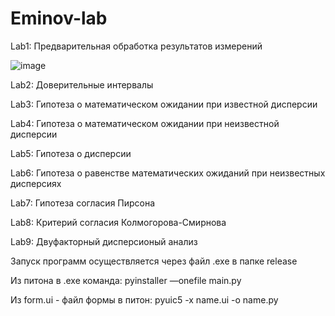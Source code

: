 # Eminov-lab
 
Lab1: Предварительная обработка результатов измерений

![image](https://user-images.githubusercontent.com/65816571/114053222-6d874f80-9897-11eb-8d08-19900b9c7fd2.png)


Lab2: Доверительные интервалы

Lab3: Гипотеза о математическом ожидании при известной дисперсии

Lab4: Гипотеза о математическом ожидании при неизвестной дисперсии

Lab5: Гипотеза о дисперсии

Lab6: Гипотеза о равенстве математических ожиданий при неизвестных
дисперсиях

Lab7: Гипотеза согласия Пирсона

Lab8: Критерий согласия Колмогорова-Смирнова

Lab9: Двуфакторный дисперсионый анализ


Запуск программ осуществляется через файл .exe в папке release

Из питона в .exe команда:
pyinstaller —onefile main.py

Из form.ui - файл формы в питон:
pyuic5 -x name.ui -o name.py
